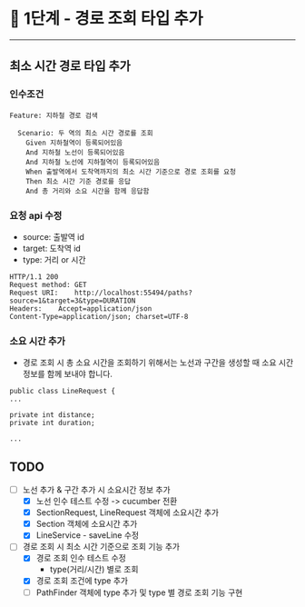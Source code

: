 # 🚀 1단계 - 경로 조회 타입 추가

---

## 최소 시간 경로 타입 추가
### 인수조건
~~~
Feature: 지하철 경로 검색

  Scenario: 두 역의 최소 시간 경로를 조회
    Given 지하철역이 등록되어있음
    And 지하철 노선이 등록되어있음
    And 지하철 노선에 지하철역이 등록되어있음
    When 출발역에서 도착역까지의 최소 시간 기준으로 경로 조회를 요청
    Then 최소 시간 기준 경로를 응답
    And 총 거리와 소요 시간을 함께 응답함
~~~

### 요청 api 수정
- source: 출발역 id
- target: 도착역 id
- type: 거리 or 시간
~~~
HTTP/1.1 200
Request method:	GET
Request URI:	http://localhost:55494/paths?source=1&target=3&type=DURATION
Headers: 	Accept=application/json
Content-Type=application/json; charset=UTF-8
~~~

### 소요 시간 추가
- 경로 조회 시 총 소요 시간을 조회하기 위해서는 노선과 구간을 생성할 때 소요 시간 정보를 함께 보내야 합니다.
~~~
public class LineRequest {
...

private int distance;
private int duration;

...
~~~

## TODO
- [ ] 노선 추가 & 구간 추가 시 소요시간 정보 추가
  - [x] 노선 인수 테스트 수정 -> cucumber 전환
  - [x] SectionRequest, LineRequest 객체에 소요시간 추가
  - [x] Section 객체에 소요시간 추가
  - [x] LineService - saveLine 수정

- [ ] 경로 조회 시 최소 시간 기준으로 조회 기능 추가
  - [x] 경로 조회 인수 테스트 수정 
    - type(거리/시간) 별로 조회
  - [x] 경로 조회 조건에 type 추가
  - [ ] PathFinder 객체에 type 추가 및 type 별 경로 조회 기능 구현
